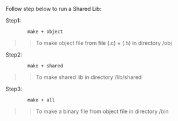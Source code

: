 Follow step below to run a Shared Lib:


Step1:

            make + object
             
>>To make object file from file (.c) + (.h) in directory /obj
            
Step2:

            make + shared
            
>>To make shared lib in directory /lib/shared
           
Step3:
             
            make + all
            
>>To make a binary file from object file in directory /bin


           
